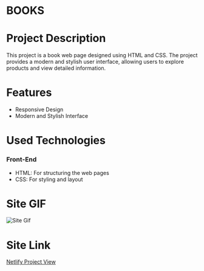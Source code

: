 # BOOKS

<h1>Project Description</h1>

<p>This project is a book web page designed using HTML and CSS. The project provides a modern and stylish user interface, allowing users to explore products and view detailed information.

</p>

<h1>Features</h1>

<ul>

<li>Responsive Design

</li>

<li>Modern and Stylish Interface

</li>

</ul>

<h1>Used Technologies</h1>

<h3>Front-End</h3>

<ul>

<li> HTML: For structuring the web pages</li>

<li> CSS: For styling and layout</li>

</ul>

<h1>Site GIF</h1>

<img src="/assets/book.gif" alt="Site Gif">

<h1>Site Link</h1>

<a href="https://bmwcarapp.netlify.app/"> Netlify Project View</a>
